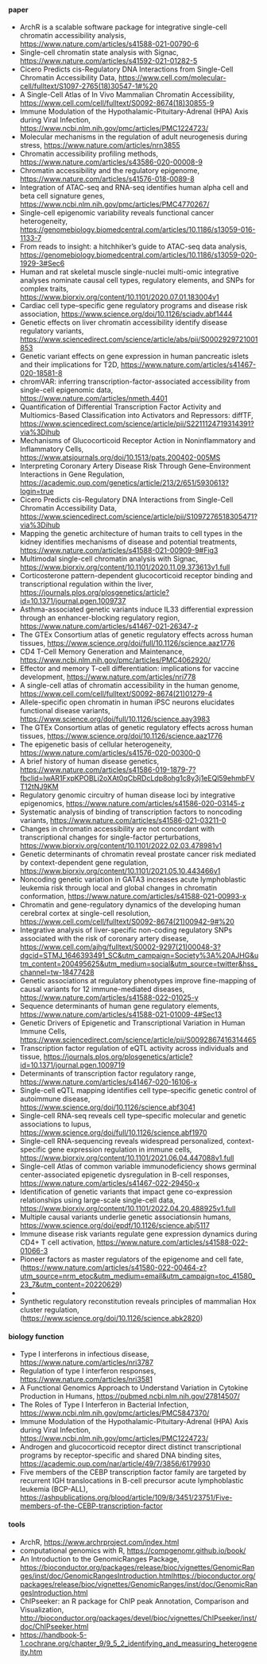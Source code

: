 #### paper
- ArchR is a scalable software package for integrative single-cell chromatin accessibility analysis, https://www.nature.com/articles/s41588-021-00790-6
- Single-cell chromatin state analysis with Signac, https://www.nature.com/articles/s41592-021-01282-5
- Cicero Predicts cis-Regulatory DNA Interactions from Single-Cell Chromatin Accessibility Data, https://www.cell.com/molecular-cell/fulltext/S1097-2765(18)30547-1#%20
- A Single-Cell Atlas of In Vivo Mammalian Chromatin Accessibility, https://www.cell.com/cell/fulltext/S0092-8674(18)30855-9
- Immune Modulation of the Hypothalamic-Pituitary-Adrenal (HPA) Axis during Viral Infection, https://www.ncbi.nlm.nih.gov/pmc/articles/PMC1224723/
- Molecular mechanisms in the regulation of adult neurogenesis during stress, https://www.nature.com/articles/nrn3855
- Chromatin accessibility profiling methods, https://www.nature.com/articles/s43586-020-00008-9
- Chromatin accessibility and the regulatory epigenome, https://www.nature.com/articles/s41576-018-0089-8
- Integration of ATAC-seq and RNA-seq identifies human alpha cell and beta cell signature genes, https://www.ncbi.nlm.nih.gov/pmc/articles/PMC4770267/
- Single-cell epigenomic variability reveals functional cancer heterogeneity, https://genomebiology.biomedcentral.com/articles/10.1186/s13059-016-1133-7
- From reads to insight: a hitchhiker’s guide to ATAC-seq data analysis, https://genomebiology.biomedcentral.com/articles/10.1186/s13059-020-1929-3#Sec6
- Human and rat skeletal muscle single-nuclei multi-omic integrative analyses nominate causal cell types, regulatory elements, and SNPs for complex traits, https://www.biorxiv.org/content/10.1101/2020.07.01.183004v1
- Cardiac cell type–specific gene regulatory programs and disease risk association, https://www.science.org/doi/10.1126/sciadv.abf1444
- Genetic effects on liver chromatin accessibility identify disease regulatory variants, https://www.sciencedirect.com/science/article/abs/pii/S0002929721001853
- Genetic variant effects on gene expression in human pancreatic islets and their implications for T2D, https://www.nature.com/articles/s41467-020-18581-8
- chromVAR: inferring transcription-factor-associated accessibility from single-cell epigenomic data, https://www.nature.com/articles/nmeth.4401
- Quantification of Differential Transcription Factor Activity and Multiomics-Based Classification into Activators and Repressors: diffTF, https://www.sciencedirect.com/science/article/pii/S2211124719314391?via%3Dihub
- Mechanisms of Glucocorticoid Receptor Action in Noninflammatory and Inflammatory Cells, https://www.atsjournals.org/doi/10.1513/pats.200402-005MS
- Interpreting Coronary Artery Disease Risk Through Gene–Environment Interactions in Gene Regulation, https://academic.oup.com/genetics/article/213/2/651/5930613?login=true
- Cicero Predicts cis-Regulatory DNA Interactions from Single-Cell Chromatin Accessibility Data, https://www.sciencedirect.com/science/article/pii/S1097276518305471?via%3Dihub
- Mapping the genetic architecture of human traits to cell types in the kidney identifies mechanisms of disease and potential treatments, https://www.nature.com/articles/s41588-021-00909-9#Fig3
- Multimodal single-cell chromatin analysis with Signac, https://www.biorxiv.org/content/10.1101/2020.11.09.373613v1.full
- Corticosterone pattern-dependent glucocorticoid receptor binding and transcriptional regulation within the liver, https://journals.plos.org/plosgenetics/article?id=10.1371/journal.pgen.1009737
- Asthma-associated genetic variants induce IL33 differential expression through an enhancer-blocking regulatory region, https://www.nature.com/articles/s41467-021-26347-z
- The GTEx Consortium atlas of genetic regulatory effects across human tissues, https://www.science.org/doi/full/10.1126/science.aaz1776
- CD4 T-Cell Memory Generation and Maintenance, https://www.ncbi.nlm.nih.gov/pmc/articles/PMC4062920/
- Effector and memory T-cell differentiation: implications for vaccine development, https://www.nature.com/articles/nri778
- A single-cell atlas of chromatin accessibility in the human genome, https://www.cell.com/cell/fulltext/S0092-8674(21)01279-4
- Allele-specific open chromatin in human iPSC neurons elucidates functional disease variants, https://www.science.org/doi/full/10.1126/science.aay3983
- The GTEx Consortium atlas of genetic regulatory effects across human tissues, https://www.science.org/doi/10.1126/science.aaz1776
- The epigenetic basis of cellular heterogeneity, https://www.nature.com/articles/s41576-020-00300-0
- A brief history of human disease genetics, https://www.nature.com/articles/s41586-019-1879-7?fbclid=IwAR1FxpKPOBLj2oXAt0qCbRDcLdp8ohg1c8y3j1eEQl59ehmbFVT12tNJ9KM
- Regulatory genomic circuitry of human disease loci by integrative epigenomics, https://www.nature.com/articles/s41586-020-03145-z
- Systematic analysis of binding of transcription factors to noncoding variants, https://www.nature.com/articles/s41586-021-03211-0
- Changes in chromatin accessibility are not concordant with transcriptional changes for single-factor perturbations, https://www.biorxiv.org/content/10.1101/2022.02.03.478981v1
- Genetic determinants of chromatin reveal prostate cancer risk mediated by context-dependent gene regulation, https://www.biorxiv.org/content/10.1101/2021.05.10.443466v1
- Noncoding genetic variation in GATA3 increases acute lymphoblastic leukemia risk through local and global changes in chromatin conformation, https://www.nature.com/articles/s41588-021-00993-x
- Chromatin and gene-regulatory dynamics of the developing human cerebral cortex at single-cell resolution, https://www.cell.com/cell/fulltext/S0092-8674(21)00942-9#%20
- Integrative analysis of liver-specific non-coding regulatory SNPs associated with the risk of coronary artery disease, https://www.cell.com/ajhg/fulltext/S0002-9297(21)00048-3?dgcid=STMJ_1646393491_SC&utm_campaign=Society%3A%20AJHG&utm_content=200495625&utm_medium=social&utm_source=twitter&hss_channel=tw-18477428
- Genetic associations at regulatory phenotypes improve fine-mapping of causal variants for 12 immune-mediated diseases, https://www.nature.com/articles/s41588-022-01025-y
- Sequence determinants of human gene regulatory elements, https://www.nature.com/articles/s41588-021-01009-4#Sec13
- Genetic Drivers of Epigenetic and Transcriptional Variation in Human Immune Cells, https://www.sciencedirect.com/science/article/pii/S0092867416314465
- Transcription factor regulation of eQTL activity across individuals and tissue, https://journals.plos.org/plosgenetics/article?id=10.1371/journal.pgen.1009719
- Determinants of transcription factor regulatory range, https://www.nature.com/articles/s41467-020-16106-x
- Single-cell eQTL mapping identifies cell type–specific genetic control of autoimmune disease, https://www.science.org/doi/10.1126/science.abf3041
- Single-cell RNA-seq reveals cell type–specific molecular and genetic associations to lupus, https://www.science.org/doi/full/10.1126/science.abf1970
- Single-cell RNA-sequencing reveals widespread personalized, context-specific gene expression regulation in immune cells, https://www.biorxiv.org/content/10.1101/2021.06.04.447088v1.full
- Single-cell Atlas of common variable immunodeficiency shows germinal center-associated epigenetic dysregulation in B-cell responses, https://www.nature.com/articles/s41467-022-29450-x
- Identification of genetic variants that impact gene co-expression relationships using large-scale single-cell data, https://www.biorxiv.org/content/10.1101/2022.04.20.488925v1.full
- Multiple causal variants underlie genetic associationsin humans, https://www.science.org/doi/epdf/10.1126/science.abj5117
- Immune disease risk variants regulate gene expression dynamics during CD4+ T cell activation, https://www.nature.com/articles/s41588-022-01066-3
- Pioneer factors as master regulators of the epigenome and cell fate, (https://www.nature.com/articles/s41580-022-00464-z?utm_source=nrm_etoc&utm_medium=email&utm_campaign=toc_41580_23_7&utm_content=20220629)
- 
- Synthetic regulatory reconstitution reveals principles of mammalian Hox cluster regulation, (https://www.science.org/doi/10.1126/science.abk2820)

#### biology function
- Type I interferons in infectious disease, https://www.nature.com/articles/nri3787
- Regulation of type I interferon responses, https://www.nature.com/articles/nri3581
- A Functional Genomics Approach to Understand Variation in Cytokine Production in Humans, https://pubmed.ncbi.nlm.nih.gov/27814507/
- The Roles of Type I Interferon in Bacterial Infection, https://www.ncbi.nlm.nih.gov/pmc/articles/PMC5847370/
- Immune Modulation of the Hypothalamic-Pituitary-Adrenal (HPA) Axis during Viral Infection, https://www.ncbi.nlm.nih.gov/pmc/articles/PMC1224723/
- Androgen and glucocorticoid receptor direct distinct transcriptional programs by receptor-specific and shared DNA binding sites, https://academic.oup.com/nar/article/49/7/3856/6179930
- Five members of the CEBP transcription factor family are targeted by recurrent IGH translocations in B-cell precursor acute lymphoblastic leukemia (BCP-ALL), https://ashpublications.org/blood/article/109/8/3451/23751/Five-members-of-the-CEBP-transcription-factor


#### tools
- ArchR, https://www.archrproject.com/index.html
- computational genomics with R, https://compgenomr.github.io/book/
- An Introduction to the GenomicRanges Package, https://bioconductor.org/packages/release/bioc/vignettes/GenomicRanges/inst/doc/GenomicRangesIntroduction.htmlhttps://bioconductor.org/packages/release/bioc/vignettes/GenomicRanges/inst/doc/GenomicRangesIntroduction.html
- ChIPseeker: an R package for ChIP peak Annotation, Comparison and Visualization, http://bioconductor.org/packages/devel/bioc/vignettes/ChIPseeker/inst/doc/ChIPseeker.html
- https://handbook-5-1.cochrane.org/chapter_9/9_5_2_identifying_and_measuring_heterogeneity.htm
